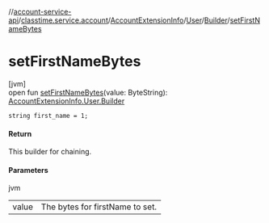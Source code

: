 //[account-service-api](../../../../../index.md)/[classtime.service.account](../../../index.md)/[AccountExtensionInfo](../../index.md)/[User](../index.md)/[Builder](index.md)/[setFirstNameBytes](set-first-name-bytes.md)

# setFirstNameBytes

[jvm]\
open fun [setFirstNameBytes](set-first-name-bytes.md)(value: ByteString): [AccountExtensionInfo.User.Builder](index.md)

`string first_name = 1;`

#### Return

This builder for chaining.

#### Parameters

jvm

| | |
|---|---|
| value | The bytes for firstName to set. |
